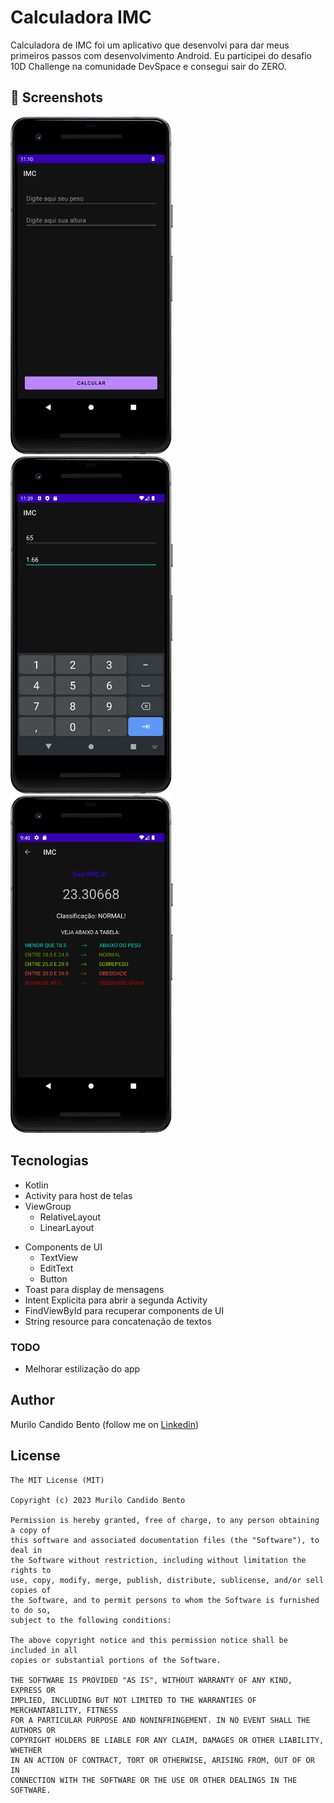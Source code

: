 # Calculadora IMC
Calculadora de IMC foi um aplicativo que desenvolvi para dar meus primeiros passos com desenvolvimento Android. Eu participei do desafio 10D Challenge na comunidade DevSpace e consegui sair do ZERO. 



## :camera_flash: Screenshots
<!-- You can add more screenshots here if you like -->
<img src="app/result/imagem1.png" width="260">&emsp;<img src="app/result/imagem2.png" width="260">&emsp;<img src="app/result/imagem3.png" width="260">

## Tecnologias
* Kotlin
* Activity para host de telas
* ViewGroup
    * RelativeLayout
    * LinearLayout
- Components de UI
    - TextView
    - EditText
    - Button
- Toast para display de mensagens
- Intent Explicita para abrir a segunda Activity
- FindViewById para recuperar components de UI
- String resource para concatenação de textos


### TODO
- Melhorar estilização do app

## Author
Murilo Candido Bento (follow me on [Linkedin](https://www.linkedin.com/in/murilo-bento-b199b3115/))

## License
```
The MIT License (MIT)

Copyright (c) 2023 Murilo Candido Bento

Permission is hereby granted, free of charge, to any person obtaining a copy of
this software and associated documentation files (the "Software"), to deal in
the Software without restriction, including without limitation the rights to
use, copy, modify, merge, publish, distribute, sublicense, and/or sell copies of
the Software, and to permit persons to whom the Software is furnished to do so,
subject to the following conditions:

The above copyright notice and this permission notice shall be included in all
copies or substantial portions of the Software.

THE SOFTWARE IS PROVIDED "AS IS", WITHOUT WARRANTY OF ANY KIND, EXPRESS OR
IMPLIED, INCLUDING BUT NOT LIMITED TO THE WARRANTIES OF MERCHANTABILITY, FITNESS
FOR A PARTICULAR PURPOSE AND NONINFRINGEMENT. IN NO EVENT SHALL THE AUTHORS OR
COPYRIGHT HOLDERS BE LIABLE FOR ANY CLAIM, DAMAGES OR OTHER LIABILITY, WHETHER
IN AN ACTION OF CONTRACT, TORT OR OTHERWISE, ARISING FROM, OUT OF OR IN
CONNECTION WITH THE SOFTWARE OR THE USE OR OTHER DEALINGS IN THE SOFTWARE.
```
